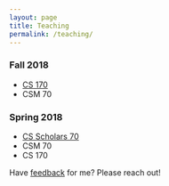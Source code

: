 ```yaml
---
layout: page
title: Teaching
permalink: /teaching/
---
```


### Fall 2018

- [CS 170](170-fa18)
- CSM 70

### Spring 2018
- [CS Scholars 70](70-scholars)
- CSM 70
- CS 170

Have [feedback](/feedback/) for me? Please reach out! 
